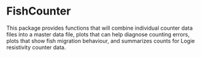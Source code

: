 # FishCounter

This package provides functions that will combine individual counter data files into a master data file, plots that
can help diagnose counting errors, plots that show fish migration behaviour, and summarizes counts for 
Logie resistivity counter data.
